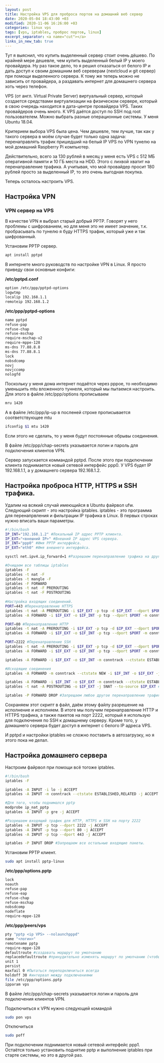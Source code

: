 ```yaml
---
layout: post
title: Настройка VPS для проброса портов на домашний веб сервер
date: 2020-05-04 18:43:00 +03
modified: 2020-11-06 16:26:00 +03
categories: linux vps
tags: [vps, iptables, проброс портов, linux]
excerpt_separator: <a name="cut"></a>
links_in_new_tab: true
---
```

Тут я выяснил, что купить выделенный сервер стоит очень дёшево. По крайней мере дешевле, чем купить выделенный белый IP у моего провайдера. Ну раз такое дело, то я решил отказаться от белого IP и дать доступ к своим домашним веб сереверам (nextcloud и git сервер) при помощи выделенного сервера. К тому же теперь можно не зависить от провайдера, а раздавать интернет для домашнего сервера хоть через телефон.

VPS (от англ. Virtual Private Server) виртуальный сервер, который создается средствами виртуализации на физическом сервере, который в свою очередь находится в дата-центре провайдера VPS. Таких провайдеров очень много. К VPS даётся доступ по SSH под root пользователем. Можно выбрать разные операционные системы. У меня Ubuntu 18.04.

Критерием выбора VPS была цена. Чем дешевле, тем лучше, так как у такого сервера в моём случае будет только одна задача: перенаправлять трафик пришедший на белый IP VPS по VPN тунелю на мой домашний Raspberry Pi компьютер.

Действительно, всего за 130 рублей в месяц у меня есть VPS с 512 МБ оперативной памяти и 10 ГБ места на HDD. Этого с лихвой хватит на перенаправление трафика. А учитывая, что мой провайдер просит 180 рублей просто за выделенный IP, то это очень выгодная покупка.

Теперь осталось настроить VPS.

<a name="cut"></a>
## Настройка VPN

### VPN сервер на VPS
В качестве VPN я выбрал старый добрый PPTP. Говорят у него проблемы с шифрованием, но для меня это не имеет значение, т.к. пробрасывать по тунелю я буду HTTPS трафик, который уже и так шифрованный.

Установим PPTP сервер.

```bash
apt install pptpd
```

В интернете много руководств по настройке VPN в Linux. Я просто приведу свои основные конфиги:

**/etc/pptpd.conf**

```bash
option /etc/ppp/pptpd-options
logwtmp
localip 192.168.1.1
remoteip 192.168.1.2
```

**/etc/ppp/pptpd-options**

```bash
name pptpd
refuse-pap
refuse-chap
refuse-mschap
require-mschap-v2
require-mppe-128
ms-dns 77.88.8.8
ms-dns 77.88.8.1
lock
nobsdcomp
novj
novjccomp
nologfd
```

Поскольку у меня дома интернет подаётся через pppoe, то необходимо уменьшить mtu вложенного туннеля, который мы пытаемся настроить. Для этого в файле /etc/ppp/options прописываем

```bash
mru 1420
```

А в файле /etc/ppp/ip-up в посленей строке прописывается соответствующее mtu

```bash
ifconfig $1 mtu 1420
```

Если этого не сделать, то у меня будут постоянные обрывы соединения.

В файле /etc/ppp/chap-secrets указывается логин и пароль для подключения клиентов VPN.

Сервер запускается коммандой pptpd. После этого при подключении клиента поднимается новый сетевой интерфейс ppp0. У VPS будет IP 192.168.1.1, а у домашнего сервера 192.168.1.2.

## Настройка проброса HTTP, HTTPS и SSH трафика.

Удалим на всякий случай имеющийся в Ubuntu файрвол ufw.  
Следующий скрипт - это настройка iptables. iptables - это программа для перенапрвления и фильтрации IP трафика в Linux. В первых строках нужно вписать ваши параметры.

```bash
#!/bin/bash
IP_INT="192.168.1.2" #Локальный IP адрес PPTP клиента.
IP_EXT="<внешний IP>" #Внешний IP адрес VPS сервера.
IF_INT="ppp0" #Имя PPTP интерфейса.
IF_EXT="eth0" #Имя внешнего интерфейса.

sysctl net.ipv4.ip_forward=1 #Разрешаем перенаправление трафика на другой сетевой интерфейс.

#Очищаем все таблицы iptables
iptables -F
iptables -t nat -F
iptables -t mangle -F
iptables -F FORWARD
iptables -t nat -F PREROUTING
iptables -t nat -F POSTROUTING
   
#Настройка входящих соединений.
PORT=443 #Перенаправление HTTPS
iptables -t nat -A PREROUTING -i $IF_EXT -p tcp -d $IP_EXT --dport $PORT -j DNAT --to-destination $IP_INT:$PORT #Изменяем адрес назначения у пришедших пакетов на локальный адрес PPTP клиента.
iptables -A FORWARD -i $IF_EXT -o $IF_INT -p tcp --dport $PORT -m conntrack --ctstate NEW -j ACCEPT #Разрешаем перенаправление нового входящего соединения на локальный адрес PPTP клиента.

PORT=80 #Перенаправление HTTP
iptables -t nat -A PREROUTING -i $IF_EXT -p tcp -d $IP_EXT --dport $PORT -j DNAT --to-destination $IP_INT:$PORT
iptables -A FORWARD -i $IF_EXT -o $IF_INT -p tcp --dport $PORT -m conntrack --ctstate NEW -j ACCEPT

PORT=2222 #Перенаправление SSH
iptables -t nat -A PREROUTING -i $IF_EXT -p tcp -d $IP_EXT --dport $PORT -j DNAT --to-destination $IP_INT:$PORT
iptables -A FORWARD -i $IF_EXT -o $IF_INT -p tcp --dport $PORT -m conntrack --ctstate NEW -j ACCEPT

iptables -A FORWARD -i $IF_EXT -o $IF_INT -m conntrack --ctstate ESTABLISHED,RELATED -j ACCEPT # Разрешаем перенаправление входящих пакетов для уже созданных соединений на локальный адрес PPTP клиента.

#Исходящие соединения
iptables -A FORWARD -m conntrack --ctstate NEW -i $IF_INT -o $IF_EXT -j ACCEPT #Allow initiate output connections #Разрешаем перенаправление нового исходящего соединения с внутреннего интерфейса PPTP клиента в интернет.

iptables -A FORWARD -i $IF_INT -o $IF_EXT -m conntrack --ctstate ESTABLISHED,RELATED -j ACCEPT
iptables -t nat -A POSTROUTING -o $IF_EXT -j SNAT --to-source $IP_EXT #Разрешаем перенаправление уже созданных исходящих соединений с внутреннего интерфейса PPTP клиента в интернет.

iptables -P FORWARD DROP #Запрещаем любое другое перенаправление трафика.
```

Сохраняем этот скрипт в файл, даём этому файлу разрешение на исполнение и исполняем. В итоге мы получим перенаправление HTTP и HTTPS трафика, а также пакетов на порт 2222, который я использую для подключения по SSH к домашнему серверу. Кроме того, у домашнего сервера будет доступ в интернет с белого IP адреса VPS.

И pptpd и настройки iptables не сложно поставить в автозагрузку, но я этого пока не делал.

## Настройка домашнего сервера

Настроим файрвол при помощи всё тогоже iptables.

```bash
#!/bin/bash
iptables -F

iptables -A INPUT -i lo -j ACCEPT
iptables -A INPUT -m conntrack --ctstate ESTABLISHED,RELATED -j ACCEPT #Пропустить пакеты для уже установленных соединений. (Нужно, чтобы был доступ в интернет)

#Для того, чтобы поднимался pptp
modprobe ip_nat_pptp
iptables -A INPUT -p gre -j ACCEPT 

#Разрешаем входящий трафик для HTTP, HTTPS и SSH на порту 2222
iptables -A INPUT -p tcp --dport 2222 -j ACCEPT
iptables -A INPUT -p tcp --dport 80 -j ACCEPT
iptables -A INPUT -p tcp --dport 443 -j ACCEPT

iptables -P INPUT DROP #Запрещаем все остальные входящие пакеты.
```

Установим PPTP клиент.

```bash
sudo apt install pptp-linux
```

**/etc/ppp/options.pptp**

```bash
lock
noauth
refuse-pap
refuse-eap
refuse-chap
refuse-mschap
nobsdcomp
nodeflate
require-mppe-128
```

**/etc/ppp/peers/vps**

```bash
pty "pptp <ip VPS> --nolaunchpppd"
name "<логин>"
remotename pptp
require-mppe-128
defaultroute #создавать маршрут по умолчанию
replacedefaultroute #принудительно изменять маршрут по умолчанию (чтобы был интернет через pptp)
unit 1
persist
maxfail 0 #Пытаться переподключиться всегда
holdoff 30 #интервал между подключениями
file /etc/ppp/options.pptp
ipparam vps
```

В файле /etc/ppp/chap-secrets указывается логин и пароль для подключения клиентов VPN.

Подключиться к VPN нужно следующей командой

```bash
sudo pon vps
```

Отключиться
```bash
sudo poff
```

При подключении поднимается новый сетевой интерфейс ppp1.  
Остаётся только установить поднятие pptp и выполнение iptables при старте системы, но это в другой раз.